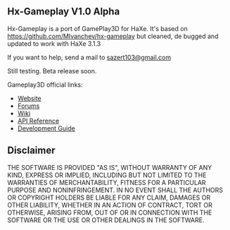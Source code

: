 ## Hx-Gameplay V1.0 Alpha

Hx-Gameplay is a port of GamePlay3D for HaXe.
It's based on https://github.com/MIvanchev/hx-gameplay but cleaned, de bugged and updated to work with HaXe 3.1.3

If you want to help, send a mail to sazert103@gmail.com

Still testing. Beta release soon.

Gameplay3D official links:

- [Website](http://www.gameplay3d.org/)
- [Forums](http://www.gameplay3d.org/forums/)
- [Wiki](https://github.com/blackberry/GamePlay/wiki)
- [API Reference](http://blackberry.github.io/GamePlay/api/index.html)
- [Development Guide](https://github.com/blackberry/GamePlay/wiki#wiki-Development_Guide)

## Disclaimer
THE SOFTWARE IS PROVIDED "AS IS", WITHOUT WARRANTY OF ANY KIND, EXPRESS OR IMPLIED, 
INCLUDING BUT NOT LIMITED TO THE WARRANTIES OF MERCHANTABILITY, FITNESS FOR A 
PARTICULAR PURPOSE AND NONINFRINGEMENT. IN NO EVENT SHALL THE AUTHORS OR COPYRIGHT 
HOLDERS BE LIABLE FOR ANY CLAIM, DAMAGES OR OTHER LIABILITY, WHETHER IN AN ACTION OF CONTRACT, 
TORT OR OTHERWISE, ARISING FROM, OUT OF OR IN CONNECTION WITH THE SOFTWARE OR THE USE OR 
OTHER DEALINGS IN THE SOFTWARE.
